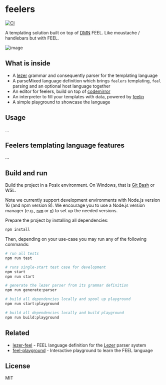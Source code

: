 # feelers

[![CI](https://github.com/bpmn-io/feelers/actions/workflows/CI.yml/badge.svg)](https://github.com/bpmn-io/feelers/actions/workflows/CI.yml)

A templating solution built on top of [DMN](https://www.omg.org/spec/DMN/) FEEL. 
Like moustache / handlebars but with FEEL.

![image](https://user-images.githubusercontent.com/17801113/222329383-c3e63077-e288-41e0-832d-7e71e331d76a.png)


## What is inside

* A [lezer](https://lezer.codemirror.net/) grammar and consequently parser for the templating language
* A parseMixed language definition which brings `feelers` templating, `feel` parsing and an optional host language together
* An editor for feelers, build on top of [codemirror](https://codemirror.net/)
* An interpreter to fill your templates with data, powered by [feelin](https://github.com/nikku/feelin)
* A simple playground to showcase the language 


## Usage 
...

## Feelers templating language features
...

## Build and run

Build the project in a Posix environment. On Windows, that is [Git Bash](https://gitforwindows.org/) or WSL. 

Note we currently support development environments with Node.js version 16 (and npm version 8). We encourage you to use a Node.js version manager (e.g., [`nvm`](https://github.com/nvm-sh/nvm) or [`n`](https://github.com/tj/n)) to set up the needed versions.

Prepare the project by installing all dependencies:

```sh
npm install
```

Then, depending on your use-case you may run any of the following commands:

```sh
# run all tests
npm run test

# runs single-start test case for development
npm start
npm run start

# generate the lezer parser from its grammar definition
npm run generate:parser

# build all dependencies locally and spool up playground
npm run start:playground

# build all dependencies locally and build playground
npm run build:playground
```

## Related

* [lezer-feel](https://github.com/nikku/lezer-feel) - FEEL language definition for the [Lezer](https://lezer.codemirror.net/) parser system
* [feel-playground](https://github.com/nikku/feel-playground) - Interactive playground to learn the FEEL language

## License

MIT
